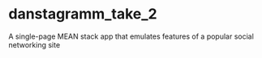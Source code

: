 # danstagramm_take_2
A single-page MEAN stack app that emulates features of a popular social networking site
